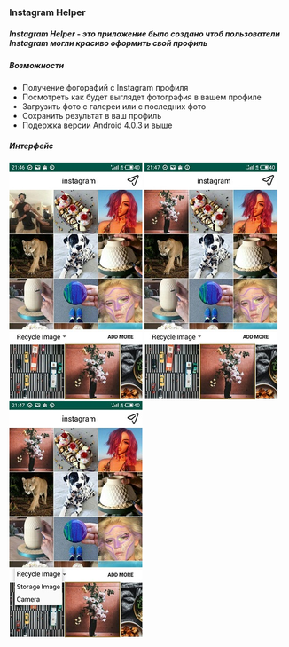 ### Instagram Helper

##### Instagram Helper - это приложение было создано чтоб пользователи Instagram могли красиво оформить свой профиль


##### Возможности

- Получение фогорафий с Instagram профиля
- Посмотреть как будет выглядет фотография в вашем профиле
- Загрузить фото с галереи или с последних фото
- Сохранить результат в ваш профиль
- Подержка версии Android 4.0.3 и выше

##### Интерфейс

 ![](https://github.com/zloykotuk/Instagram-Helper/blob/master/images/photo_2019-06-16_21-47-50.jpg?raw=true)
 ![](https://github.com/zloykotuk/Instagram-Helper/blob/master/images/photo_2019-06-16_21-47-49.jpg?raw=true)
 ![](https://github.com/zloykotuk/Instagram-Helper/blob/master/images/photo_2019-06-16_21-47-48.jpg?raw=true)
